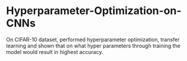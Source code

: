 # Hyperparameter-Optimization-on-CNNs
On CIFAR-10 dataset, performed hyperparameter optimization, transfer learning and shown that on what hyper parameters through training the model would result in highest accuracy.
